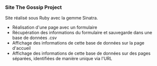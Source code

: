 ### Site The Gossip Project 

Site réalisé sous Ruby avec la gemme Sinatra.

- Réalisation d'une page avec un formulaire
- Récupération des informations du formulaire et sauvegarde dans une base de données .csv
- Affichage des informations de cette base de données sur la page d'accueil
- Affichage des informations de cette base de données sur des pages séparées, identifiées de manière unique via l'URL

